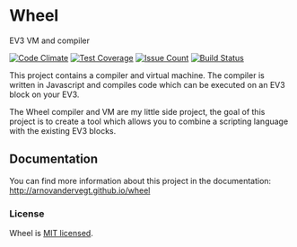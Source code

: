 # Wheel
EV3 VM and compiler

[![Code Climate](https://codeclimate.com/github/ArnoVanDerVegt/wheel/badges/gpa.svg)](https://codeclimate.com/github/ArnoVanDerVegt/wheel)
[![Test Coverage](https://codeclimate.com/github/ArnoVanDerVegt/wheel/badges/coverage.svg)](https://codeclimate.com/github/ArnoVanDerVegt/wheel/coverage)
[![Issue Count](https://codeclimate.com/github/ArnoVanDerVegt/wheel/badges/issue_count.svg)](https://codeclimate.com/github/ArnoVanDerVegt/wheel)
[![Build Status](https://travis-ci.org/ArnoVanDerVegt/wheel.svg?branch=master)](https://travis-ci.org/ArnoVanDerVegt/wheel)

This project contains a compiler and virtual machine.
The compiler is written in Javascript and compiles code which can be executed on an EV3 block on your EV3.

The Wheel compiler and VM are my little side project, the goal of this project is to create a tool which allows you to
combine a scripting language with the existing EV3 blocks.

## Documentation
You can find more information about this project in the documentation: http://arnovandervegt.github.io/wheel

### License

Wheel is [MIT licensed](./LICENSE).
